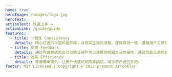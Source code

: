 ```yaml
---
home: true
heroImage: /images/logo.jpg
heroText:
actionText: 快速上手 →
actionLink: /guide/guide
features:
  - title: 一致性 Consistency
    details: 精心打造的中国风组件库，与现实生活的流程、逻辑保持一致，遵循用户习惯的语言和概念。
  - title: 反馈 Feedback
    details: 通过界面样式和交互动效让用户可以清晰的感知自己的操作，通过页面元素的变化清晰地展现当前状态。
  - title: 效率 Efficiency
    details: 界面简单直白，让用户快速识别而非回忆，减少用户记忆负担。
footer: MIT Licensed | Copyright © 2022-present ArronKler
---
```

#

